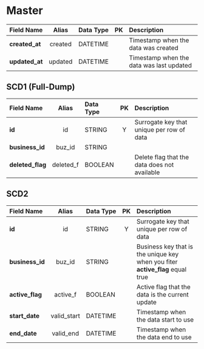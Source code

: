 # Master

| Field Name       |  Alias   | Data Type  |  PK  | Description                               |
|:-----------------|:--------:|:-----------|:----:|:------------------------------------------|
| **created_at**   | created  | DATETIME   |      | Timestamp when the data was created       |
| **updated_at**   | updated  | DATETIME   |      | Timestamp when the data was last updated  |

## SCD1 (Full-Dump)

| Field Name         |    Alias    | Data Type  | PK  | Description                                   |
|:-------------------|:-----------:|:-----------|:---:|:----------------------------------------------|
| **id**             |     id      | STRING     |  Y  | Surrogate key that unique per row of data     |
| **business_id**    |   buz_id    | STRING     |     |                                               |
| **deleted_flag**   |  deleted_f  | BOOLEAN    |     | Delete flag that the data does not available  |

## SCD2

| Field Name      |    Alias    | Data Type | PK  | Description                                                                   |
|:----------------|:-----------:|:----------|:---:|:------------------------------------------------------------------------------|
| **id**          |     id      | STRING    |  Y  | Surrogate key that unique per row of data                                     |
| **business_id** |   buz_id    | STRING    |     | Business key that is the unique key when you fiter **active_flag** equal true |
| **active_flag** |  active_f   | BOOLEAN   |     | Active flag that the data is the current update                               |
| **start_date**  | valid_start | DATETIME  |     | Timestamp when the data start to use                                          |
| **end_date**    |  valid_end  | DATETIME  |     | Timestamp when the data end to use                                            |
